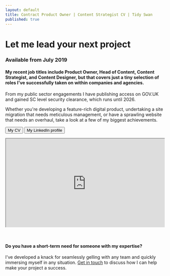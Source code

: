 ```yaml
---
layout: default
title: Contract Product Owner | Content Strategist CV | Tidy Swan
published: true
---
```


# Let me lead your next project

### Available from July 2019

#### My recent job titles include Product Owner, Head of Content, Content Strategist, and Content Designer, but that covers just a tiny selection of roles I've successfully taken on within companies and agencies.

From my public sector engagements I have publishing access on GOV.UK and gained SC level security clearance, which runs until 2026.

Whether you're developing a feature-rich digital product, undertaking a site migration that needs meticulous management, or have a sprawling website that needs an overhaul, take a look at a few of my biggest achievements.

<a href="https://drive.google.com/file/d/1i7DcEVEZHrHPi5TwqTzrfX_4YTOf1i89/view" target="_blank"><button class="button">My CV</button></a> <a href="https://www.linkedin.com/in/dannychadburn/" target="_blank"><button class="button">My LinkedIn profile</button></a>

<style>.embed-container { position: relative; padding-bottom: 56.25%; height: 0; overflow: hidden; max-width: 100%; } .embed-container iframe, .embed-container object, .embed-container embed { position: absolute; top: 0; left: 0; width: 100%; height: 100%; }</style><div class='embed-container'><iframe src="https://drive.google.com/file/d/1i7DcEVEZHrHPi5TwqTzrfX_4YTOf1i89/preview"></iframe></div>

&nbsp;

#### Do you have a short-term need for someone with my expertise?

I've developed a knack for seamlessly gelling with any team and quickly immersing myself in any situation. [Get in touch](/contact) to discuss how I can help make your project a success.
